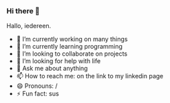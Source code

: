 ### Hi there 👋

Hallo, iedereen.

- 🔭 I’m currently working on many things
- 🌱 I’m currently learning programming
- 👯 I’m looking to collaborate on projects
- 🤔 I’m looking for help with life
- 💬 Ask me about anything
- 📫 How to reach me: on the link to my linkedin page
- 😄 Pronouns: /
- ⚡ Fun fact: sus
